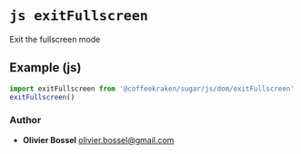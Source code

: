 


<!-- @namespace    sugar.js.dom -->
<!-- @name    exitFullscreen -->

# ```js exitFullscreen ```


Exit the fullscreen mode



## Example (js)

```js
import exitFullscreen from '@coffeekraken/sugar/js/dom/exitFullscreen'
exitFullscreen()
```


### Author
- **Olivier Bossel** <a href="mailto:olivier.bossel@gmail.com">olivier.bossel@gmail.com</a> 



